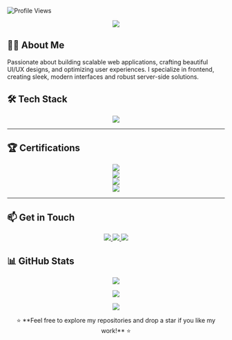 ![Profile Views](https://komarev.com/ghpvc/?username=lyndoncatan&label=Profile%20Views&color=blue&style=flat-square)

<p align="center">
  <img src="https://readme-typing-svg.herokuapp.com?color=%2336BCF7&size=30&center=true&vCenter=true&width=600&lines=Hi+I'm+Lyndon+Domini+Catan!;Welcome+to+my+GitHub+Profile!" />
</p>


## 👨‍💻 About Me
Passionate about building scalable web applications, crafting beautiful UI/UX designs, and optimizing user experiences. I specialize in frontend, creating sleek, modern interfaces and robust server-side solutions.



## 🛠 Tech Stack
<p align="center">
  <img src="https://skillicons.dev/icons?i=html,css,js,react,tailwind,supabase,sql,git,github,figma,vscode,eclipse" />
</p>

---

## 🏆 Certifications
<p align="center">
  <a href="https://courses.cognitiveclass.ai/certificates/22721d0de4754dc5886de40f4bb5f99f" target="_blank">
    <img src="https://img.shields.io/badge/SQL%20and%20Relational%20Databases%20101-Click%20to%20View-blue?style=for-the-badge&logo=oracle"/>
  </a>
  <br>
  <a href="https://catalog-education.oracle.com/ords/certview/sharebadge?id=EBD6649F5E8A7E6551637DB112D71CCA118CBB4B7171B05EDC3CDC78C3F65574" target="_blank">
    <img src="https://img.shields.io/badge/Oracle%20Cloud%20Infrastructure%202024%20Certified%20Foundations%20Associate-Click%20to%20View-orange?style=for-the-badge&logo=oracle"/>
  </a>
  <br>
  <a href="https://catalog-education.oracle.com/ords/certview/sharebadge?id=EBD6649F5E8A7E6551637DB112D71CCAD1DC41B1394EC614343A0F81173C4223" target="_blank">
    <img src="https://img.shields.io/badge/Oracle%20Cloud%20Infrastructure%202024%20Data%20Certified%20Foundations%20Associate-Click%20to%20View-red?style=for-the-badge&logo=oracle"/>
  </a>
  <br>
  <a href="https://catalog-education.oracle.com/ords/certview/sharebadge?id=EBD6649F5E8A7E6551637DB112D71CCAD1DC41B1394EC614343A0F81173C4223" target="_blank">
    <img src="https://img.shields.io/badge/Oracle%20Cloud%20Infrastructure%202024%20Certified%20AI%20Foundations%20Associate-Click%20to%20View-purple?style=for-the-badge&logo=oracle"/>
  </a>
</p>

---


## 📫 Get in Touch
<p align="center">
  <a href="mailto:Lyndoncatan75@gmail.com" target="_blank">
    <img src="https://img.shields.io/badge/Email-Contact%20Me-blue?style=for-the-badge&logo=gmail"/>
  </a>
  <a href="https://www.linkedin.com/in/lyndon-domini-m-catan/" target="_blank">
    <img src="https://img.shields.io/badge/LinkedIn-Connect%20with%20Me-blue?style=for-the-badge&logo=linkedin"/>
  </a>
  <a href="https://catandev.vercel.app/" target="_blank">
    <img src="https://img.shields.io/badge/Portfolio-Visit%20My%20Portfolio-green?style=for-the-badge&logo=vercel"/>
  </a>
</p>


## 📊 GitHub Stats
<p align="center">
  <img src="https://github-readme-streak-stats.herokuapp.com/?user=lyndoncatan&theme=radical&hide_border=true" />
</p>

<p align="center">
  <img src="https://github-readme-stats.vercel.app/api?username=lyndoncatan&show_icons=true&theme=radical" />
</p>

<p align="center">
  <img src="https://github-readme-stats.vercel.app/api/top-langs/?username=lyndoncatan&layout=compact&theme=radical" />
</p>



<p align="center">⭐ **Feel free to explore my repositories and drop a star if you like my work!** ⭐
 </p>


